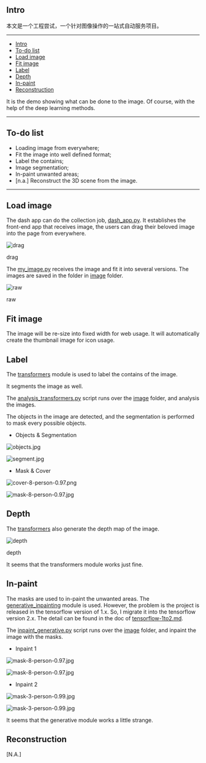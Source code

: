 ## Intro

本文是一个工程尝试，一个针对图像操作的一站式自动服务项目。

---

-   [Intro](#intro)
-   [To-do list](#to-do-list)
-   [Load image](#load-image)
-   [Fit image](#fit-image)
-   [Label](#label)
-   [Depth](#depth)
-   [In-paint](#in-paint)
-   [Reconstruction](#reconstruction)

It is the demo showing what can be done to the image. Of course, with the help of the deep learning methods.

---

## To-do list

-   Loading image from everywhere;
-   Fit the image into well defined format;
-   Label the contains;
-   Image segmentation;
-   In-paint unwanted areas;
-   [n.a.] Reconstruct the 3D scene from the image.

---

## Load image

The dash app can do the collection job, [dash_app.py](./image-loader/dash_app.py). It establishes the front-end app that receives image, the users can drag their beloved image into the page from everywhere.

![drag](readme%207e9433927e554ed6b8407f5ce6d1d220/drag.png)

drag

The [my_image.py](./image-loader/my_image.py) receives the image and fit it into several versions. The images are saved in the folder in [image](./image) folder.

![raw](readme%207e9433927e554ed6b8407f5ce6d1d220/raw.jpg)

raw

## Fit image

The image will be re-size into fixed width for web usage. It will automatically create the thumbnail image for icon usage.

## Label

The [transformers](https://github.com/huggingface/transformers) module is used to label the contains of the image.

It segments the image as well.

The [analysis_transformers.py](./image-analysis/analysis_transformers.py) script runs over the [image](./image) folder, and analysis the images.

The objects in the image are detected, and the segmentation is performed to mask every possible objects.

-   Objects & Segmentation

![objects.jpg](readme%207e9433927e554ed6b8407f5ce6d1d220/objects.jpg)

![segment.jpg](readme%207e9433927e554ed6b8407f5ce6d1d220/segment.jpg)

-   Mask & Cover

![cover-8-person-0.97.png](readme%207e9433927e554ed6b8407f5ce6d1d220/cover-8-person-0.97.png)

![mask-8-person-0.97.jpg](readme%207e9433927e554ed6b8407f5ce6d1d220/mask-8-person-0.97.jpg)

## Depth

The [transformers](https://github.com/huggingface/transformers) also generate the depth map of the image.

![depth](readme%207e9433927e554ed6b8407f5ce6d1d220/depth.jpg)

depth

It seems that the transformers module works just fine.

## In-paint

The masks are used to in-paint the unwanted areas. The [generative_inpainting](https://github.com/JiahuiYu/generative_inpainting) module is used. However, the problem is the project is released in the tensorflow version of 1.x. So, I migrate it into the tensorflow version 2.x. The detail can be found in the doc of [tensorflow-1to2.md](./doc/tensorflow-1to2.md).

The [inpaint_generative.py](./image-inpaint/inpaint_generative.py) script runs over the [image](./image) folder, and inpaint the image with the masks.

-   Inpaint 1

![mask-8-person-0.97.jpg](readme%207e9433927e554ed6b8407f5ce6d1d220/mask-8-person-0.97%201.jpg)

![mask-8-person-0.97.jpg](readme%207e9433927e554ed6b8407f5ce6d1d220/mask-8-person-0.97%202.jpg)

-   Inpaint 2

![mask-3-person-0.99.jpg](readme%207e9433927e554ed6b8407f5ce6d1d220/mask-3-person-0.99.jpg)

![mask-3-person-0.99.jpg](readme%207e9433927e554ed6b8407f5ce6d1d220/mask-3-person-0.99%201.jpg)

It seems that the generative module works a little strange.

## Reconstruction

[N.A.]
